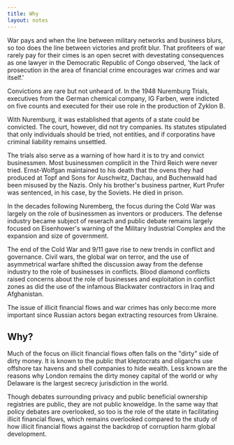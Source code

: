 ```yaml
---
title: Why
layout: notes
---
```


War pays and when the line between military networks and business blurs, so too does the line between victories and profit blur. That profiteers of war rarely pay for their cimes is an open secret with devestating consequences as one lawyer in the Democratic Republic of Congo observed, 'the lack of prosecution in the area of financial crime encourages war crimes and war itself.'

Convictions are rare but not unheard of. In the 1948 Nuremburg Trials, executives from the German chemical company, IG Farben, were indicted on five counts and executed for their use role in the production of Zyklon B. 

With Nuremburg, it was established that agents of a state could be convicted. The court, however, did not try companies. Its statutes stipulated that only individuals should be tried, not entities, and if corporatins have criminal liability remains unsettled.

The trials also serve as a warning of how hard it is to try and convict businessmen. Most businessmen complicit in the Third Reich were never tried. Ernst-Wolfgan maintained to his death that the ovens they had produced at Topf and Sons for Auschwitz, Dachau, and Buchenwald had been misused by the Nazis. Only his brother's business partner, Kurt Prufer was sentenced, in his case, by the Soviets. He died in prison. 

In the decades following Nuremberg, the focus during the Cold War was largely on the role of businessmen as inventors or producers. The defense industry became subject of reserach and public debate remains largely focused on Eisenhower's warning of the Military Industrial Complex and the expansion and size of government. 

The end of the Cold War and 9/11 gave rise to new trends in conflict and governance. Civil wars, the global war on terror, and the use of asymmetrical warfare shifted the discussion away from the defense industry to the role of businesses in conflicts. Blood diamond conflicts raised concerns about the role of businesses and exploitation in conflict zones as did the use of the infamous Blackwater contractors in Iraq and Afghanistan.  

The issue of illicit financial flows and war crimes has only beco:me more important since Russian actors began extracting resources from Ukraine. 

## Why? 

Much of the focus on illicit financial flows often falls on the "dirty" side of dirty money. It is known to the public that kleptocrats and oligarchs use offshore tax havens and shell companies to hide wealth. Less known are the reasons why London remains the dirty money capital of the world or why Delaware is the largest secrecy jurisdiction in the world. 

Though debates surrounding privacy and public beneficial ownership registries are public, they are not public knoweldge. In the same way that policy debates are overlooked, so too is the role of the state in facilitating illicit financial flows, which remains overlooked compared to the study of how illicit financial flows against the backdrop of corruption harm global development. 










